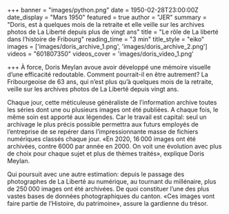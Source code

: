+++
banner = "images/python.png"
date = 1950-02-28T23:00:00Z
date_display = "Mars 1950"
featured = true
author = "JER"
summary = "Doris, est à quelques mois de la retraite et elle veille sur les archives photos de La Liberté depuis plus de vingt ans"
title = "Le rôle de La liberté dans l’histoire de Fribourg"
reading_time = "3 min"
title_style = "eiko"
images = ['images/doris_archive_1.png', 'images/doris_archive_2.png']
videos = "601807350"
videos_cover = 'images/doris_video_1.png'

+++
À force, Doris Meylan avoue avoir développé une mémoire visuelle d’une efficacité redoutable. Comment pourrait-il en être autrement? La Fribourgeoise de 63 ans, qui n’est plus qu’à quelques mois de la retraite, veille sur les archives photos de La Liberté depuis vingt ans. 

Chaque jour, cette méticuleuse généraliste de l’information archive toutes les séries dont une ou plusieurs images ont été publiées. A chaque fois, le même soin est apporté aux légendes. Car le travail est capital: seul un archivage le plus précis possible permettra aux futurs employés de l’entreprise de se repérer dans l’impressionnante masse de fichiers numériques classés chaque jour. «En 2020, 16 000 images ont été archivées, contre 6000 par année en 2000. On voit une évolution avec plus de choix pour chaque sujet et plus de thèmes traités», explique Doris Meylan.

Qui poursuit avec une autre estimation: depuis le passage des photographes de La Liberté au numérique, au tournant du millénaire, plus de 250 000 images ont été archivées. De quoi constituer l’une des plus vastes bases de données photographiques du canton. «Ces images vont faire partie de l’Histoire, du patrimoine», assure la gardienne du trésor.